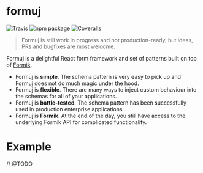 # formuj

[![Travis][build-badge]][build]
[![npm package][npm-badge]][npm]
[![Coveralls][coveralls-badge]][coveralls]

> Formuj is still work in progress and not production-ready, but ideas, PRs and bugfixes are most welcome.

Formuj is a delightful React form framework and set of patterns built on top of [Formik](https://github.com/jaredpalmer/formik).

- Formuj is **simple**. The schema pattern is very easy to pick up and Formuj does not do much magic under the hood.
- Formuj is **flexible**. There are many ways to inject custom behaviour into the schemas for all of your applications.
- Formuj is **battle-tested**. The schema pattern has been successfully used in production enterprise applications.
- Formuj is **Formik**. At the end of the day, you still have access to the underlying Formik API for complicated functionality.

# Example

// @TODO

[build-badge]: https://img.shields.io/travis/intercaetera/formuj/master.png?style=flat-square
[build]: https://travis-ci.org/intercaetera/formuj

[npm-badge]: https://img.shields.io/npm/v/npm-package.png?style=flat-square
[npm]: https://www.npmjs.org/package/formuj

[coveralls-badge]: https://img.shields.io/coveralls/intercaetera/formuj/master.png?style=flat-square
[coveralls]: https://coveralls.io/github/intercaetera/formuj
